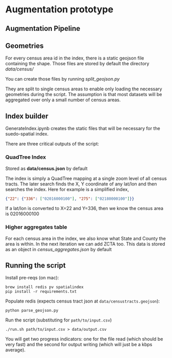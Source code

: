# Augmentation prototype

## Augmentation Pipeline


## Geometries

For every census area id in the index, there is a static geojson file containing the shape. Those files are stored by default the directory *data/census/*

You can create those files by running *split_geojson.py*

They are split to single census areas to enable only loading the necessary geometries during the script. The assumption is that most datasets will be aggregated over only a small number of census areas.


## Index builder

GenerateIndex.ipynb creates the static files that will be necessary for the suedo-spatial index. 

There are three critical outputs of the script:

### QuadTree Index

Stored as **data/census.json** by default

The index is simply a QuadTree mapping at a single zoom level of all census tracts. The later search finds the X, Y coordinate of any lat/lon and then searches the index. Here for example is a simplified index,

```json
{"22": {"336": ["02016000100"], "275": ["02180000100"]}}
```

If a lat/lon is converted to X=22 and Y=336, then we know the census area is 02016000100


### Higher aggregates table

For each census area in the index, we also know what State and County the area is within. In the next iteration we can add ZCTA too. This data is stored as an object in *census_aggregates.json* by default

## Running the script

Install pre-reqs (on mac):

    brew install redis pv spatialindex
    pip install -r requirements.txt

Populate redis (expects census tract json at `data/censustracts.geojson`):

    python parse_geojson.py

Run the script (substituting for `path/to/input.csv`)

    ./run.sh path/to/input.csv > data/output.csv

You will get two progress indicators: one for the file read (which should be
very fast) and the second for output writing (which will just be a kbps
average).
